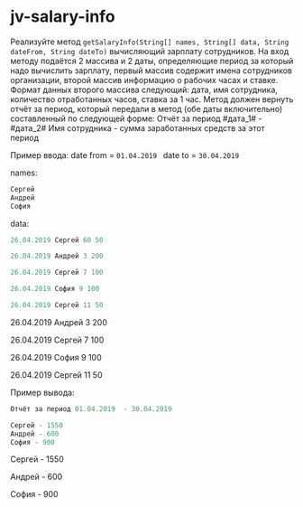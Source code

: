 # jv-salary-info

Реализуйте метод `getSalaryInfo(String[] names, String[] data, String dateFrom, String dateTo)` вычисляющий зарплату сотрудников. На вход методу подаётся 2 массива и 2 даты, определяющие период за который надо вычислить зарплату, первый массив содержит имена сотрудников организации, второй массив информацию о рабочих часах и ставке. Формат данных второго массива следующий: дата, имя сотрудника, количество отработанных часов, ставка за 1 час. Метод должен вернуть отчёт за период, который передали в метод (обе даты включительно) составленный по следующей форме: 
   Отчёт за период #дата_1# - #дата_2#
   Имя сотрудника - сумма заработанных средств за этот период

   Пример ввода:
   date from = `01.04.2019 `
   date to = `30.04.2019` 

   names:

   ```Java
   Сергей
   Андрей
   София
   ```

   data:

   ```java
   26.04.2019 Сергей 60 50
   
   26.04.2019 Андрей 3 200
   
   26.04.2019 Сергей 7 100
   
   26.04.2019 София 9 100
   
   26.04.2019 Сергей 11 50
   ```

   26.04.2019 Андрей 3 200

   26.04.2019 Сергей 7 100

   26.04.2019 София 9 100

   26.04.2019 Сергей 11 50

   Пример вывода:

   ```java
   Отчёт за период 01.04.2019  - 30.04.2019
   
   Сергей - 1550
   Андрей - 600
   София - 900
   ```

   

   Сергей - 1550
   
   Андрей - 600
   
   София - 900

   
